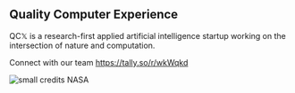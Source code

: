 
## Quality Computer Experience 
QC𝕏 is a research-first applied artificial intelligence startup working on the intersection of nature and computation. 

Connect with our team 
https://tally.so/r/wkWqkd

![small](https://github.com/user-attachments/assets/434fcf94-cdc6-4632-b160-d0417a01a891)
credits NASA






